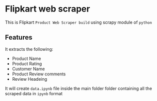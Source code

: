 # Flipkart web scraper

This is Flipkart `Product Web Scraper build` using scrapy module of `python`

## Features

It extracts the following:

* Product Name
* Product Rating
* Customer Name
* Product Review comments
* Review Headeing

It will create `data.ipynb` file inside the main folder folder containing all the scraped data in `ipynb` format
